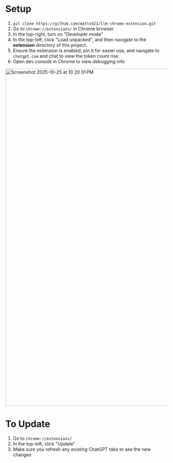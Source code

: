 # Setup

1. `git clone https://github.com/matts421/llm-chrome-extension.git`
2. Go to `chrome://extensions/` in Chrome browser
3. In the top-right, turn on "Developer mode"
4. In the top-left, click "Load unpacked", and then navigate to the __extension__ directory of this project.
5. Ensure the extension is enabled, pin it for easier use, and navigate to `chatgpt.com` and chat to view the token count rise.
6. Open dev console in Chrome to view debugging info

<img width="1614" height="1049" alt="Screenshot 2025-10-25 at 10 20 01 PM" src="https://github.com/user-attachments/assets/e768559a-df97-4660-9b1c-e3d68b5d07dd" />


# To Update

1. Go to `chrome://extensions/`
2. In the top-left, click "Update"
3. Make sure you refresh any existing ChatGPT tabs to see the new changes
